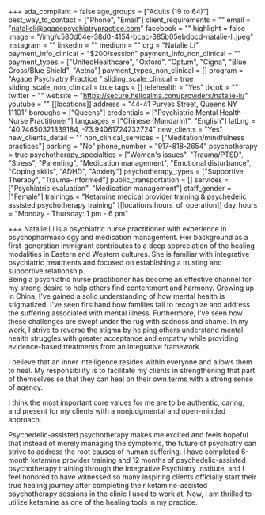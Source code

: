 +++
ada_compliant = false
age_groups = ["Adults (19 to 64)"]
best_way_to_contact = ["Phone", "Email"]
client_requirements = ""
email = "natalieli@agapepsychiatrypractice.com"
facebook = ""
highlight = false
image = "/img/c580d04e-38d0-4154-bcac-385b05ebdbcd-natalie-li.jpeg"
instagram = ""
linkedin = ""
medium = ""
org = "Natalie Li"
payment_info_clinical = "$200/session"
payment_info_non_clinical = ""
payment_types = ["UnitedHealthcare", "Oxford", "Optum", "Cigna", "Blue Cross/Blue Shield", "Aetna"]
payment_types_non_clinical = []
program = "Agape Psychiatry Practice "
sliding_scale_clinical = true
sliding_scale_non_clinical = true
tags = []
telehealth = "Yes"
tiktok = ""
twitter = ""
website = "https://secure.helloalma.com/providers/natalie-li/"
youtube = ""
[[locations]]
address = "44-41 Purves Street, Queens NY 11101"
boroughs = ["Queens"]
credentials = ["Psychiatric Mental Health Nurse Practitioner"]
languages = ["Chinese (Mandarin)", "English"]
latLng = "40.74650321339184, -73.94061724232724"
new_clients = "Yes"
new_clients_detail = ""
non_clinical_services = ["Meditation/mindfulness practices"]
parking = "No"
phone_number = "917-818-2654"
psychotherapy = true
psychotherapy_specialties = ["Women's issues", "Trauma/PTSD", "Stress", "Parenting", "Medication management", "Emotional disturbance", "Coping skills", "ADHD", "Anxiety"]
psychotherapy_types = ["Supportive Therapy", "Trauma-informed"]
public_transportation = []
services = ["Psychiatric evaluation", "Medication management"]
staff_gender = ["Female"]
trainings = "Ketamine medical provider training & psychedelic assisted psychotherapy training"
[[locations.hours_of_operation]]
day_hours = "Monday - Thursday: 1 pm - 6 pm"

+++
Natalie Li is a psychiatric nurse practitioner with experience in psychopharmacology and medication management. Her background as a first-generation immigrant contributes to a deep appreciation of the healing modalities in Eastern and Western cultures. She is familiar with integrative psychiatric treatments and focused on establishing a trusting and supportive relationship.  
Being a psychiatric nurse practitioner has become an effective channel for my strong desire to help others find contentment and harmony. Growing up in China, I've gained a solid understanding of how mental health is stigmatized. I've seen firsthand how families fail to recognize and address the suffering associated with mental illness. Furthermore, I've seen how these challenges are swept under the rug with sadness and shame. In my work, I strive to reverse the stigma by helping others understand mental health struggles with greater acceptance and empathy while providing evidence-based treatments from an integrative framework.  
  
I believe that an inner intelligence resides within everyone and allows them to heal. My responsibility is to facilitate my clients in strengthening that part of themselves so that they can heal on their own terms with a strong sense of agency.  
  
I think the most important core values for me are to be authentic, caring, and present for my clients with a nonjudgmental and open-minded approach.  
  
Psychedelic-assisted psychotherapy makes me excited and feels hopeful that instead of merely managing the symptoms, the future of psychiatry can strive to address the root causes of human suffering. I have completed 6-month ketamine provider training and 12 months of psychedelic-assisted psychotherapy training through the Integrative Psychiatry Institute, and I feel honored to have witnessed so many inspiring clients officially start their true healing journey after completing their ketamine-assisted psychotherapy sessions in the clinic I used to work at. Now, I am thrilled to utilize ketamine as one of the healing tools in my practice.